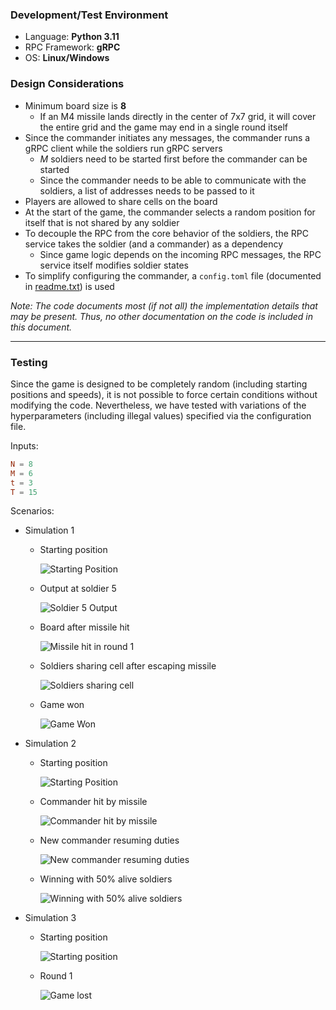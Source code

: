 ### Development/Test Environment

- Language: **Python 3.11** 
- RPC Framework: **gRPC**
- OS: **Linux/Windows**

### Design Considerations

- Minimum board size is **8**
  - If an M4 missile lands directly in the center of 7x7 grid, it will cover the entire grid and the game may end in a 
    single round itself
- Since the commander initiates any messages, the commander runs a gRPC client while the soldiers 
  run gRPC servers
  - _M_ soldiers need to be started first before the commander can be started
  - Since the commander needs to be able to communicate with the soldiers, a list of addresses needs to be passed to it
- Players are allowed to share cells on the board
- At the start of the game, the commander selects a random position for itself that is not shared by any soldier
- To decouple the RPC from the core behavior of the soldiers, the RPC service takes the soldier (and a commander) as a 
  dependency
  - Since game logic depends on the incoming RPC messages, the RPC service itself modifies soldier states
- To simplify configuring the commander, a `config.toml` file (documented in [readme.txt](./readme.txt)) is used

_Note: The code documents most (if not all) the implementation details that may be present. Thus, no other 
documentation on the code is included in this document._

___

### Testing

Since the game is designed to be completely random (including starting positions and speeds), it is not possible to 
force certain conditions without modifying the code. Nevertheless, we have tested with variations of the 
hyperparameters (including illegal values) specified via the configuration file.

Inputs:

```toml
N = 8
M = 6
t = 3
T = 15
```

Scenarios:

- Simulation 1
  - Starting position

    ![Starting Position](./img/scenario-1-start-layout.png)
  - Output at soldier 5

    ![Soldier 5 Output](./img/scenario-1-soldier-5-output.png)
  - Board after missile hit
    
    ![Missile hit in round 1](./img/scenario-1-missile-hit.png)
  - Soldiers sharing cell after escaping missile
    
    ![Soldiers sharing cell](./img/scenario-1-cell-sharing.png)
  - Game won
    
    ![Game Won](./img/scenario-1-game-won.png)

- Simulation 2
  - Starting position

    ![Starting Position](./img/scenario-2-start-layout.png)
  - Commander hit by missile
  
    ![Commander hit by missile](./img/scenario-2-commander-hit.png)
  - New commander resuming duties
  
    ![New commander resuming duties](./img/scenario-2-new-commander-resume.png)
  - Winning with 50% alive soldiers
  
    ![Winning with 50% alive soldiers](./img/scenario-2-win-at-50-percent.png)

- Simulation 3
  - Starting position
  
    ![Starting position](./img/scenario-3-start-layout.png)
  - Round 1
  
    ![Game lost](./img/scenario-3-game-lost.png)
